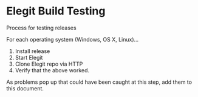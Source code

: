 # Elegit Build Testing
Process for testing releases

For each operating system (Windows, OS X, Linux)...

1. Install release
2. Start Elegit
3. Clone Elegit repo via HTTP
4. Verify that the above worked.

As problems pop up that could have been caught at this step, add them
to this document.
